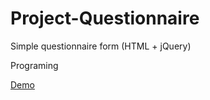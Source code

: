 # Project-Questionnaire
Simple questionnaire form (HTML + jQuery)

Programing

[Demo][1]

[1]: http://horkenw.github.io/questionary/ "Questionnaire Form"
